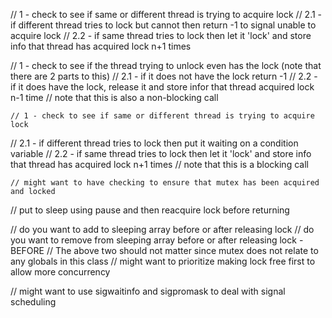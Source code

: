 
  // 1 - check to see if same or different thread is trying to acquire lock
  // 2.1 - if different thread tries to lock but cannot then return -1 to signal unable to acquire lock
  // 2.2 - if same thread tries to lock then let it 'lock' and store info that thread has acquired lock n+1 times

  // 1 - check to see if the thread trying to unlock even has the lock (note that there are 2 parts to this)
  // 2.1 - if it does not have the lock return -1
  // 2.2 - if it does have the lock, release it and store infor that thread acquired lock n-1 time
  // note that this is also a non-blocking call

    // 1 - check to see if same or different thread is trying to acquire lock
  // 2.1 - if different thread tries to lock then put it waiting on a condition variable
  // 2.2 - if same thread tries to lock then let it 'lock' and store info that thread has acquired lock n+1 times
  // note that this is a blocking call 

    // might want to have checking to ensure that mutex has been acquired and locked
  // put to sleep using pause and then reacquire lock before returning

  // do you want to add to sleeping array before or after releasing lock
  // do you want to remove from sleeping array before or after releasing lock - BEFORE
  // The above two should not matter since mutex does not relate to any globals in this class
  // might want to prioritize making lock free first to allow more concurrency

  // might want to use sigwaitinfo and sigpromask to deal with signal scheduling
